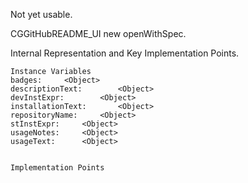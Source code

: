 Not yet usable.

CGGitHubREADME_UI new openWithSpec.

Internal Representation and Key Implementation Points.

    Instance Variables
	badges:		<Object>
	descriptionText:		<Object>
	devInstExpr:		<Object>
	installationText:		<Object>
	repositoryName:		<Object>
	stInstExpr:		<Object>
	usageNotes:		<Object>
	usageText:		<Object>


    Implementation Points